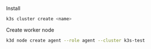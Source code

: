 Install

```sh
k3s cluster create <name>
```


Create worker node
```sh
k3d node create agent --role agent --cluster k3s-test
```